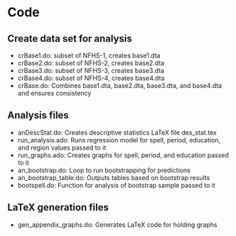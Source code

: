 # Code

## Create data set for analysis

- crBase1.do: subset of NFHS-1, creates base1.dta
- crBase2.do: subset of NFHS-2, creates base2.dta
- crBase3.do: subset of NFHS-3, creates base3.dta
- crBase4.do: subset of NFHS-4, creates base4.dta
- crBase.do: Combines base1.dta, base2.dta, base3.dta, and base4.dta and ensures consistency

## Analysis files

- anDescStat.do: Creates descriptive statistics LaTeX file des_stat.tex
- run_analysis.ado: Runs regression model for spell, period, education, and region values passed to it
- run_graphs.ado: Creates graphs for spell, period, and education passed to it
- an_bootstrap.do: Loop to run bootstrapping for predictions
- an_bootstrap_table.do: Outputs tables based on bootstrap results
- bootspell.do: Function for analysis of bootstrap sample passed to it

## LaTeX generation files

- gen_appendix_graphs.do: Generates LaTeX code for holding graphs
